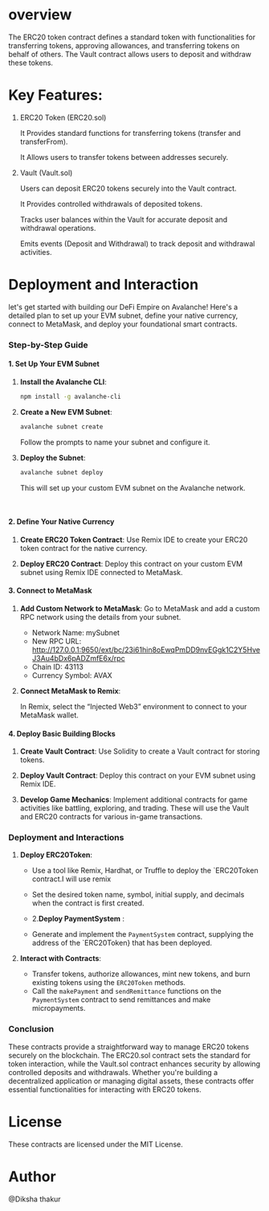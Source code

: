 # overview
The ERC20 token contract defines a standard token with functionalities for transferring tokens, approving allowances, and transferring tokens on behalf of others. The Vault contract allows users to deposit and withdraw these tokens.


# Key Features:

1) ERC20 Token (ERC20.sol)
   
    It  Provides standard functions for transferring tokens (transfer and transferFrom).

    It Allows users to transfer tokens between addresses securely.

2) Vault (Vault.sol)

     Users can deposit ERC20 tokens securely into the Vault contract.
  
     It  Provides controlled withdrawals of deposited tokens.
  
     Tracks user balances within the Vault for accurate deposit and withdrawal operations.
   
     Emits events (Deposit and Withdrawal) to track deposit and withdrawal activities.


# Deployment and Interaction

 let's get started with building our DeFi Empire on Avalanche! Here's a detailed plan to set up your EVM subnet, define your native currency, connect to MetaMask, and deploy your foundational smart contracts.

### Step-by-Step Guide

#### 1. Set Up Your EVM Subnet

1. **Install the Avalanche CLI**:
   ```bash
   npm install -g avalanche-cli
   ```

2. **Create a New EVM Subnet**:
   ```bash
   avalanche subnet create
   ```
   Follow the prompts to name your subnet and configure it.

3. **Deploy the Subnet**:
   ```bash
   avalanche subnet deploy
   ```
   This will set up your custom EVM subnet on the Avalanche network.

   
#### 2. Define Your Native Currency

1. **Create ERC20 Token Contract**:
   Use Remix IDE to create your ERC20 token contract for the native currency.

2. **Deploy ERC20 Contract**:
   Deploy this contract on your custom EVM subnet using Remix IDE connected to MetaMask.

#### 3. Connect to MetaMask

1. **Add Custom Network to MetaMask**:
   Go to MetaMask and add a custom RPC network using the details from your subnet.

   - Network Name: mySubnet
   - New RPC URL:  http://127.0.0.1:9650/ext/bc/23i61hin8oEwqPmDD9nvEGgk1C2Y5HveJ3Au4bDx6pADZmfE6x/rpc
   - Chain ID: 43113
   - Currency Symbol: AVAX
     
2. **Connect MetaMask to Remix**:
        
   In Remix, select the “Injected Web3” environment to connect to your MetaMask wallet.

#### 4. Deploy Basic Building Blocks

1. **Create Vault Contract**:
   Use Solidity to create a Vault contract for storing tokens. 

2. **Deploy Vault Contract**:
   Deploy this contract on your EVM subnet using Remix IDE.

3. **Develop Game Mechanics**:
   Implement additional contracts for game activities like battling, exploring, and trading. These will use the Vault and ERC20 contracts for various in-game transactions.

### Deployment and Interactions

1. **Deploy ERC20Token**:
   - Use a tool like Remix, Hardhat, or Truffle to deploy the `ERC20Token contract.I will use remix
     
    - Set the desired token name, symbol, initial supply, and decimals when the contract is first created.
      
    - 2.**Deploy PaymentSystem** : 
   - Generate and implement the `PaymentSystem` contract, supplying the address of the `ERC20Token} that has been deployed.

3. **Interact with Contracts**:
   - Transfer tokens, authorize allowances, mint new tokens, and burn existing tokens using the `ERC20Token` methods.
    - Call the `makePayment` and `sendRemittance` functions on the `PaymentSystem` contract to send remittances and make micropayments.


### Conclusion

These contracts provide a straightforward way to manage ERC20 tokens securely on the blockchain. The ERC20.sol contract sets the standard for token interaction, while the Vault.sol contract enhances security by allowing controlled deposits and withdrawals. Whether you're building a decentralized application or managing digital assets, these contracts offer essential functionalities for interacting with ERC20 tokens.

# License
These contracts are licensed under the MIT License.

# Author
@Diksha thakur
